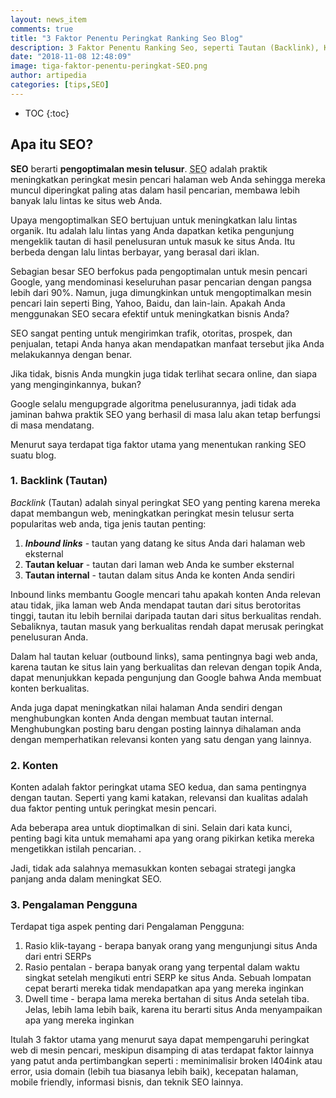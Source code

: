 ```yaml
---
layout: news_item
comments: true
title: "3 Faktor Penentu Peringkat Ranking Seo Blog"
description: 3 Faktor Penentu Ranking Seo, seperti Tautan (Backlink), Konten dan Pengalaman Pengguna. Memiliki Backlink dan konten berkualitas serta pengalaman pengguna yang seo friendly maka lalulintas organik akan meningkat.
date: "2018-11-08 12:48:09"
image: tiga-faktor-penentu-peringkat-SEO.png
author: artipedia
categories: [tips,SEO]
---
```

* TOC
{:toc}

## Apa itu SEO?
**SEO** berarti **pengoptimalan mesin telusur**. <acronym title="search engine optimization">SEO</acronym> adalah praktik meningkatkan peringkat mesin pencari halaman web Anda sehingga mereka muncul diperingkat paling atas dalam hasil pencarian, membawa lebih banyak lalu lintas ke situs web Anda.

Upaya mengoptimalkan SEO bertujuan untuk meningkatkan lalu lintas organik. Itu adalah lalu lintas yang Anda dapatkan ketika pengunjung mengeklik tautan di hasil penelusuran untuk masuk ke situs Anda. Itu berbeda dengan lalu lintas berbayar, yang berasal dari iklan.

Sebagian besar SEO berfokus pada pengoptimalan untuk mesin pencari Google, yang mendominasi keseluruhan pasar pencarian dengan pangsa lebih dari 90%. Namun, juga dimungkinkan untuk mengoptimalkan mesin pencari lain seperti Bing, Yahoo, Baidu, dan lain-lain.
Apakah Anda menggunakan SEO secara efektif untuk meningkatkan bisnis Anda?

SEO sangat penting untuk mengirimkan trafik, otoritas, prospek, dan penjualan, tetapi Anda hanya akan mendapatkan manfaat tersebut jika Anda melakukannya dengan benar.

Jika tidak, bisnis Anda mungkin juga tidak terlihat secara online, dan siapa yang menginginkannya, bukan?

Google selalu mengupgrade algoritma penelusurannya, jadi tidak ada jaminan bahwa praktik SEO yang berhasil di masa lalu akan tetap berfungsi di masa mendatang.

Menurut saya terdapat tiga faktor utama yang menentukan ranking SEO suatu blog.

### 1. Backlink (Tautan)

_Backlink_ (Tautan) adalah sinyal peringkat SEO yang penting karena mereka dapat membangun web, meningkatkan peringkat mesin telusur serta popularitas web anda, tiga jenis tautan penting:

1. **_Inbound links_** - tautan yang datang ke situs Anda dari halaman web eksternal
2. **Tautan keluar** - tautan dari laman web Anda ke sumber eksternal
3. **Tautan internal** - tautan dalam situs Anda ke konten Anda sendiri

Inbound links membantu Google mencari tahu apakah konten Anda relevan atau tidak, jika laman web Anda mendapat tautan dari situs berotoritas tinggi, tautan itu lebih bernilai daripada tautan dari situs berkualitas rendah. Sebaliknya, tautan masuk yang berkualitas rendah dapat merusak peringkat penelusuran Anda.

Dalam hal tautan keluar (outbound links), sama pentingnya bagi web anda, karena tautan ke situs lain yang berkualitas dan relevan dengan topik Anda, dapat menunjukkan kepada pengunjung dan Google bahwa Anda membuat konten berkualitas. 

Anda juga dapat meningkatkan nilai halaman Anda sendiri dengan menghubungkan konten Anda dengan membuat tautan internal. Menghubungkan posting baru dengan posting lainnya dihalaman anda dengan memperhatikan relevansi konten yang satu dengan yang lainnya.

### 2. Konten
Konten adalah faktor peringkat utama SEO kedua, dan sama pentingnya dengan tautan. Seperti yang kami katakan, relevansi dan kualitas adalah dua faktor penting untuk peringkat mesin pencari.

Ada beberapa area untuk dioptimalkan di sini. Selain dari kata kunci, penting bagi kita untuk memahami apa yang orang pikirkan ketika mereka mengetikkan istilah pencarian. .

Jadi, tidak ada salahnya memasukkan konten sebagai strategi jangka panjang anda dalam meningkat SEO.

### 3. Pengalaman Pengguna
Terdapat tiga aspek penting dari Pengalaman Pengguna:

1. Rasio klik-tayang - berapa banyak orang yang mengunjungi situs Anda dari entri SERPs
3. Rasio pentalan - berapa banyak orang yang terpental dalam waktu singkat setelah mengikuti entri SERP ke situs Anda. Sebuah lompatan cepat berarti mereka tidak mendapatkan apa yang mereka inginkan
4. Dwell time - berapa lama mereka bertahan di situs Anda setelah tiba. Jelas, lebih lama lebih baik, karena itu berarti situs Anda menyampaikan apa yang mereka inginkan

Itulah 3 faktor utama yang menurut saya dapat mempengaruhi peringkat web di mesin pencari, meskipun disamping di atas terdapat faktor lainnya yang patut anda pertimbangkan seperti : meminimalisir broken l404ink atau error, usia domain (lebih tua biasanya lebih baik), kecepatan halaman, mobile friendly, informasi bisnis, dan teknik SEO lainnya. 


